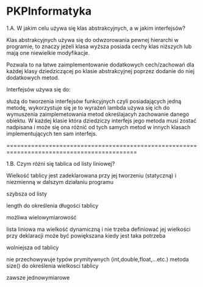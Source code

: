 # PKPInformatyka

1.A. W jakim celu używa się klas abstrakcyjnych, a w jakim interfejsów?

Klas abstrakcyjnych używa się do odwzorowania pewnej hierarchi w programie, to znaczy jeżeli klasa wyższa posiada cechy klas niższych lub mają one niewielkie modyfikacje.

Pozwala to na łatwe zaimplementowanie dodatkowych cech/zachowań dla każdej klasy dziedziczącej po klasie abstrakcyjnej poprzez dodanie do niej dodatkowych metod.

Interfejsów używa się do:

służą do tworzenia interfejsów funkcyjnych czyli posiadających jedną metodę, wykorzystuje się je to wyrażeń lambda używa się ich do wymuszenia zaimplemetowania metod określajacyh zachowanie danego obiektu. W każdej klasie która dziedziczy interfejs jego metoda musi zostać nadpisana i może się ona różnić od tych samych metod w innych klasach implementujących ten sam interfejs.

===========================================================================================

1.B. Czym różni się tablica od listy liniowej?

Wielkość tablicy jest zadeklarowana przy jej tworzeniu (statyczną) i niezmienną w dalszym działaniu programu

szybsza od listy

length do określenia długości tablicy

możliwa wielowymiarowość

lista liniowa ma wielkość dynamiczną i nie trzeba definiować jej wielkości przy deklaracji może być powiększana kiedy jest taka potrzeba

wolniejsza od tablicy

nie przechowywuje typów prymitywnych (int,double,float,...etc.) metoda size() do określenia wielkosci tablicy

zawsze jednowymiarowe
